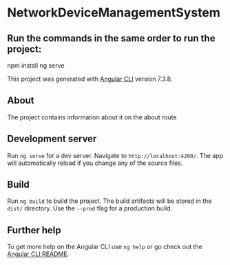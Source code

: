# NetworkDeviceManagementSystem

## Run the commands in the same order to run the project:
npm install
ng serve

This project was generated with [Angular CLI](https://github.com/angular/angular-cli) version 7.3.8.

## About
The project contains information about it on the about route
## Development server

Run `ng serve` for a dev server. Navigate to `http://localhost:4200/`. The app will automatically reload if you change any of the source files.

## Build

Run `ng build` to build the project. The build artifacts will be stored in the `dist/` directory. Use the `--prod` flag for a production build.
## Further help

To get more help on the Angular CLI use `ng help` or go check out the [Angular CLI README](https://github.com/angular/angular-cli/blob/master/README.md).
